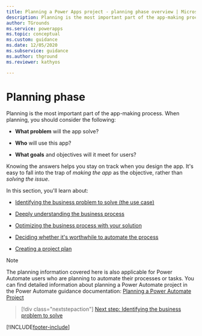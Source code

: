 ```yaml
---
title: Planning a Power Apps project - planning phase overview | Microsoft Docs
description: Planning is the most important part of the app-making process. This article introduces a set of articles that walk you through the planning process step by step.
author: TGrounds
ms.service: powerapps
ms.topic: conceptual
ms.custom: guidance
ms.date: 12/05/2020
ms.subservice: guidance
ms.author: thground
ms.reviewer: kathyos

---
```


# Planning phase

Planning is the most important part of the app-making process. When planning,
you should consider the following:

- **What problem** will the app solve?

- **Who** will use this app?

- **What goals** and objectives will it meet for users?

Knowing the answers helps you stay on track when you design the app. It's easy to fall into the trap of *making the app* as the objective, rather than
*solving the issue*.

In this section, you'll learn about:

- [Identifying the business problem to solve (the use case)](identifying-business-problem-to-solve.md)

- [Deeply understanding the business process](understanding-current-business-process.md)

- [Optimizing the business process with your solution](optimizing-business-process.md)

- [Deciding whether it's worthwhile to automate the process](worth-automating-process.md)

- [Creating a project plan](defining-app-project-objective.md)

> [!NOTE]
> The planning information covered here is also applicable for Power Automate users who are planning to automate their processes or tasks. You can find detailed information about planning a Power Automate project in the Power Automate guidance documentation: [Planning a Power Automate Project](/power-automate/guidance/planning/introduction)

> [!div class="nextstepaction"]
> [Next step: Identifying the business problem to solve](identifying-business-problem-to-solve.md)


[!INCLUDE[footer-include](../../includes/footer-banner.md)]